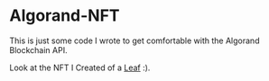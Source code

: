 # Algorand-NFT
This is just some code I wrote to get comfortable with the Algorand Blockchain API.

Look at the NFT I Created of a [Leaf](https://testnet.algoexplorer.io/asset/113390648) :). 
